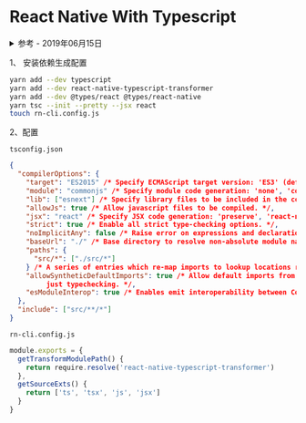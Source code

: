 # React Native With Typescript

<details>
<summary>参考 - 2019年06月15日</summary>

- [Using TypeScript with React Native](http://facebook.github.io/react-native/blog/2018/05/07/using-typescript-with-react-native)
- [Compiler Options](https://www.typescriptlang.org/docs/handbook/compiler-options.html)
  </details>

1、 安装依赖生成配置

```bash
yarn add --dev typescript
yarn add --dev react-native-typescript-transformer
yarn add --dev @types/react @types/react-native
yarn tsc --init --pretty --jsx react
touch rn-cli.config.js
```

2、配置

`tsconfig.json`

```json
{
  "compilerOptions": {
    "target": "ES2015" /* Specify ECMAScript target version: 'ES3' (default), 'ES5', 'ES2015', 'ES2016', 'ES2017', 'ES2018', 'ES2019' or 'ESNEXT'. */,
    "module": "commonjs" /* Specify module code generation: 'none', 'commonjs', 'amd', 'system', 'umd', 'es2015', or 'ESNext'. */,
    "lib": ["esnext"] /* Specify library files to be included in the compilation. */,
    "allowJs": true /* Allow javascript files to be compiled. */,
    "jsx": "react" /* Specify JSX code generation: 'preserve', 'react-native', or 'react'. */,
    "strict": true /* Enable all strict type-checking options. */,
    "noImplicitAny": false /* Raise error on expressions and declarations with an implied 'any' type. */,
    "baseUrl": "./" /* Base directory to resolve non-absolute module names. */,
    "paths": {
      "src/*": ["./src/*"]
    } /* A series of entries which re-map imports to lookup locations relative to the 'baseUrl'. */,
    "allowSyntheticDefaultImports": true /* Allow default imports from modules with no default export. This does not affect code emit,
		 just typechecking. */,
    "esModuleInterop": true /* Enables emit interoperability between CommonJS and ES Modules via creation of namespace objects for
  },
  "include": ["src/**/*"]
}
```

`rn-cli.config.js`

```js
module.exports = {
  getTransformModulePath() {
    return require.resolve('react-native-typescript-transformer')
  },
  getSourceExts() {
    return ['ts', 'tsx', 'js', 'jsx']
  }
}
```
